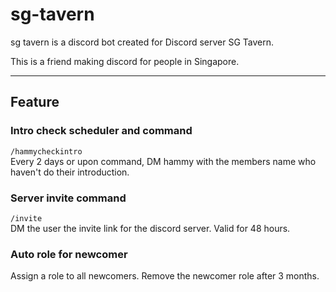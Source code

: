 # sg-tavern

sg tavern is a discord bot created for Discord server SG Tavern.

This is a friend making discord for people in Singapore.

---

## Feature
### Intro check scheduler and command
`/hammycheckintro` <br>
Every 2 days or upon command, DM hammy with the members name who haven't do their introduction.

### Server invite command
`/invite` <br>
DM the user the invite link for the discord server. Valid for 48 hours.

### Auto role for newcomer
Assign a role to all newcomers. Remove the newcomer role after 3 months. 

